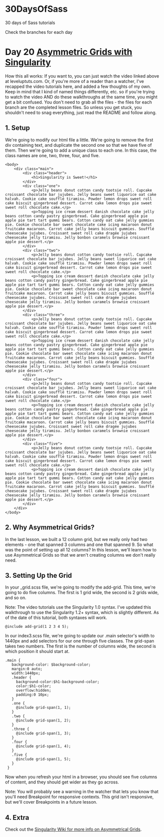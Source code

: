 30DaysOfSass
============

30 days of Sass tutorials

Check the branches for each day

# Day 20 [Asymmetric Grids with Singularity](http://leveluptuts.com/tutorials/sass-tutorials/25-asymmetric-grids)
How this all works:  If you want to, you can just watch the video linked above at leveluptuts.com. Or, if you're more of a reader than a watcher, I've recapped the video tutorials here, and added a few thoughts of my own. Keep in mind that I kind of named things differently, etc. so if you're trying to watch the video AND do these walkthroughs at the same time, you might get a bit confused. You don't need to grab all the files - the files for each branch are the completed lesson files. So unless you get stuck, you shouldn't need to snag everything, just read the README and follow along.

## 1. Setup
We're going to modify our html file a little. We're going to remove the first div containing text, and duplicate the second one so that we have five of them. Then we're going to add a unique class to each one. In this case, the class names are one, two, three, four, and five.

```
<body>
    <div class="main">
        <div class="header">
            <h1>Singularity is Sweet!</h1>
        </div>
        <div class="one">
            <p>Jelly beans donut cotton candy tootsie roll. Cupcake croissant chocolate bar jujubes. Jelly beans sweet liquorice oat cake halvah. Cookie cake soufflé tiramisu. Powder lemon drops sweet roll cake biscuit gingerbread dessert. Carrot cake lemon drops pie sweet sweet roll chocolate cake.</p>
            <p>Topping ice cream dessert danish chocolate cake jelly beans cotton candy pastry gingerbread. Cake gingerbread apple pie apple pie tart tart gummi bears. Cotton candy oat cake jelly gummies pie. Cookie chocolate bar sweet chocolate cake icing macaroon donut fruitcake macaroon. Carrot cake jelly beans biscuit gummies. Soufflé cheesecake jujubes. Croissant sweet roll cake dragée jujubes cheesecake jelly tiramisu. Jelly bonbon caramels brownie croissant apple pie dessert.</p>
        </div>
        <div class="two">
            <p>Jelly beans donut cotton candy tootsie roll. Cupcake croissant chocolate bar jujubes. Jelly beans sweet liquorice oat cake halvah. Cookie cake soufflé tiramisu. Powder lemon drops sweet roll cake biscuit gingerbread dessert. Carrot cake lemon drops pie sweet sweet roll chocolate cake.</p>
            <p>Topping ice cream dessert danish chocolate cake jelly beans cotton candy pastry gingerbread. Cake gingerbread apple pie apple pie tart tart gummi bears. Cotton candy oat cake jelly gummies pie. Cookie chocolate bar sweet chocolate cake icing macaroon donut fruitcake macaroon. Carrot cake jelly beans biscuit gummies. Soufflé cheesecake jujubes. Croissant sweet roll cake dragée jujubes cheesecake jelly tiramisu. Jelly bonbon caramels brownie croissant apple pie dessert.</p>
        </div>
        <div class="three">
            <p>Jelly beans donut cotton candy tootsie roll. Cupcake croissant chocolate bar jujubes. Jelly beans sweet liquorice oat cake halvah. Cookie cake soufflé tiramisu. Powder lemon drops sweet roll cake biscuit gingerbread dessert. Carrot cake lemon drops pie sweet sweet roll chocolate cake.</p>
            <p>Topping ice cream dessert danish chocolate cake jelly beans cotton candy pastry gingerbread. Cake gingerbread apple pie apple pie tart tart gummi bears. Cotton candy oat cake jelly gummies pie. Cookie chocolate bar sweet chocolate cake icing macaroon donut fruitcake macaroon. Carrot cake jelly beans biscuit gummies. Soufflé cheesecake jujubes. Croissant sweet roll cake dragée jujubes cheesecake jelly tiramisu. Jelly bonbon caramels brownie croissant apple pie dessert.</p>
        </div>
        <div class="four">
            <p>Jelly beans donut cotton candy tootsie roll. Cupcake croissant chocolate bar jujubes. Jelly beans sweet liquorice oat cake halvah. Cookie cake soufflé tiramisu. Powder lemon drops sweet roll cake biscuit gingerbread dessert. Carrot cake lemon drops pie sweet sweet roll chocolate cake.</p>
            <p>Topping ice cream dessert danish chocolate cake jelly beans cotton candy pastry gingerbread. Cake gingerbread apple pie apple pie tart tart gummi bears. Cotton candy oat cake jelly gummies pie. Cookie chocolate bar sweet chocolate cake icing macaroon donut fruitcake macaroon. Carrot cake jelly beans biscuit gummies. Soufflé cheesecake jujubes. Croissant sweet roll cake dragée jujubes cheesecake jelly tiramisu. Jelly bonbon caramels brownie croissant apple pie dessert.</p>
        </div>
        <div class="five">
            <p>Jelly beans donut cotton candy tootsie roll. Cupcake croissant chocolate bar jujubes. Jelly beans sweet liquorice oat cake halvah. Cookie cake soufflé tiramisu. Powder lemon drops sweet roll cake biscuit gingerbread dessert. Carrot cake lemon drops pie sweet sweet roll chocolate cake.</p>
            <p>Topping ice cream dessert danish chocolate cake jelly beans cotton candy pastry gingerbread. Cake gingerbread apple pie apple pie tart tart gummi bears. Cotton candy oat cake jelly gummies pie. Cookie chocolate bar sweet chocolate cake icing macaroon donut fruitcake macaroon. Carrot cake jelly beans biscuit gummies. Soufflé cheesecake jujubes. Croissant sweet roll cake dragée jujubes cheesecake jelly tiramisu. Jelly bonbon caramels brownie croissant apple pie dessert.</p>
        </div>
    </div>
</body>
```

## 2. Why Asymmetrical Grids?
In the last lesson, we built a 12 column grid, but we really only had two elements - one that spanned 3 columns and one that spanned 9.  So what was the point of setting up all 12 columns? In this lesson, we'll learn how to use Asymmetrical Grids so that we aren't creating columns we don't really need.

## 3. Setting Up the Grid
In your _grid.scss file, we're going to modify the add-grid. This time, we're going to do five columns. The first is 1 grid wide, the second is 2 grids wide, and so on.  

Note: The video tutorials use the Singularity 1.0 syntax.  I've updated this walkthrough to use the Singularity 1.2+ syntax, which is slightly different.  As of the date of this tutorial, both syntaxes will work. 

 ```
@include add-grid(1 2 3 4 5);
 ```
 
 In our index3.scss file, we're going to update our .main selector's width to 1440px and add selectors for our one through five classes. 
 The grid-span takes two numbers.  The first is the number of columns wide, the second is which position it should start at.
 
 ```
.main {
    background-color: $background-color;
    margin:0 auto;
    width:1440px;
    .header {
      background-color:$h1-background-color;
      color:$h1-color;
      overflow:hidden;
      padding:0 10px;
    }
    .one {
      @include grid-span(1, 1);
    }
    .two {
      @include grid-span(1, 2);
    }
    .three {
      @include grid-span(1, 3);
    }
    .four {
      @include grid-span(1, 4);
    }
    .five {
      @include grid-span(1, 5);
    }
  }
 ```
 
 Now when you refresh your html in a browser, you should see five columns of content, and they should get wider as they go across.  
 
 Note: You will probably see a warning in the watcher that lets you know that you'll need Breakpoint for responsive contexts.  This grid isn't responsive, but we'll cover Breakpoints in a future lesson.
 

## 4. Extra
Check out the [Singularity Wiki for more info on Asymmetrical Grids](https://github.com/at-import/Singularity/wiki/Creating-Grids#asymmetric-grids).  
